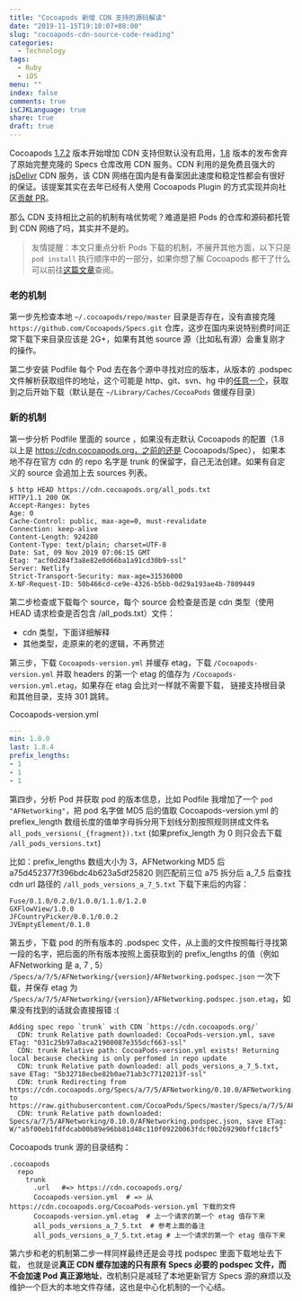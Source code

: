 ```yaml
---
title: "Cocoapods 新增 CDN 支持的源码解读"
date: "2019-11-15T19:10:07+08:00"
slug: "cocoapods-cdn-source-code-reading"
categories:
  - Technology
tags:
  - Ruby
  - iOS
menu: ""
index: false
comments: true
isCJKLanguage: true
share: true
draft: true
---
```


Cocoapods [1.7.2](https://blog.cocoapods.org/CocoaPods-1.7.2/) 版本开始增加 CDN 支持但默认没有启用，[1.8](http://blog.cocoapods.org/CocoaPods-1.8.0-beta/) 版本的发布舍弃了原始完整克隆的 Specs 仓库改用 CDN 服务。CDN 利用的是免费且强大的 [jsDelivr](https://www.jsdelivr.com/) CDN 服务，该 CDN 网络在国内是有备案因此速度和稳定性都会有很好的保证。该提案其实在去年已经有人使用 Cocoapods Plugin 的方式实现并向社区[贡献 PR](https://github.com/CocoaPods/CocoaPods/issues/8268)。

那么 CDN 支持相比之前的机制有啥优势呢？难道是把 Pods 的仓库和源码都托管到 CDN 网络了吗，其实并不是的。

> 友情提醒：本文只重点分析 Pods 下载的机制，不展开其他方面，以下只是 `pod install` 执行顺序中的一部分，如果你想了解 Cocoapods 都干了什么可以前往[这篇文章](https://www.jianshu.com/p/84936d9344ff)查阅。

### 老的机制

第一步先检查本地 `~/.cocoapods/repo/master` 目录是否存在，没有直接克隆 `https://github.com/Cocoapods/Specs.git` 仓库，这步在国内来说特别费时间正常下载下来目录应该是 2G+，如果有其他 source 源（比如私有源）会重复刚才的操作。

第二步安装 Podfile 每个 Pod 去在各个源中寻找对应的版本，从版本的 .podspec 文件解析获取组件的地址，这个可能是 http、git、svn、hg 中的[任意一个](https://guides.cocoapods.org/syntax/podspec.html#source)，获取到之后开始下载（默认是在 `~/Library/Caches/CocoaPods` 做缓存目录）

### 新的机制

第一步分析 Podfile 里面的 source ，如果没有走默认 Cocoapods 的配置（1.8 以上是 https://cdn.cocoapods.org，之前的还是 Cocoapods/Spec），
如果本地不存在官方 cdn 的 repo 名字是 trunk 的保留字，自己无法创建。如果有自定义的 source 会追加上去 sources 列表。

```
$ http HEAD https://cdn.cocoapods.org/all_pods.txt
HTTP/1.1 200 OK
Accept-Ranges: bytes
Age: 0
Cache-Control: public, max-age=0, must-revalidate
Connection: keep-alive
Content-Length: 924280
Content-Type: text/plain; charset=UTF-8
Date: Sat, 09 Nov 2019 07:06:15 GMT
Etag: "acf0d284f3a8e82e0d66ba1a91cd30b9-ssl"
Server: Netlify
Strict-Transport-Security: max-age=31536000
X-NF-Request-ID: 50b466cd-ce9e-4326-b5bb-0d29a193ae4b-7809449
```

第二步检查或下载每个 source，每个 source 会检查是否是 cdn 类型（使用 HEAD 请求检查是否包含 /all_pods.txt）文件：

- cdn 类型，下面详细解释
- 其他类型，走原来的老的逻辑，不再赘述

第三步，下载 `Cocoapods-version.yml` 并缓存 etag，下载 `/Cocoapods-version.yml` 并取 headers 的第一个 etag 的值存为 `/Cocoapods-version.yml.etag`，如果存在 etag 会比对一样就不需要下载， 链接支持根目录和其他目录，支持 301 跳转。

Cocoapods-version.yml

```yaml
---
min: 1.0.0
last: 1.8.4
prefix_lengths:
- 1
- 1
- 1
```

第四步，分析 Pod 并获取 pod 的版本信息，比如 Podfile 我增加了一个 `pod "AFNetworking"`，把 pod 名字做 MD5 后的值取 Cocoapods-version.yml 的 prefiex\_length 数组长度的值单字母拆分用下划线分割按照规则拼成文件名 `all_pods_versions(_{fragment}).txt` (如果prefix\_length 为 0 则只会去下载 `/all_pods_versions.txt`)

比如：prefix\_lengths 数组大小为 3，AFNetworking MD5 后 a75d452377f396bdc4b623a5df25820 则匹配前三位 a75 拆分后 a\_7\_5
后查找 cdn url 路径的 `/all_pods_versions_a_7_5.txt` 下载下来后的内容：

```
Fuse/0.1.0/0.2.0/1.0.0/1.1.0/1.2.0
GXFlowView/1.0.0
JFCountryPicker/0.0.1/0.0.2
JVEmptyElement/0.1.0
```

第五步，下载 pod 的所有版本的 .podspec 文件，从上面的文件按照每行寻找第一段的名字，把后面的所有版本按照上面获取到的 prefix\_lengths 的值（例如 AFNetworking 是 a, 7 , 5） `/Specs/a/7/5/AFNetworking/{version}/AFNetworking.podspec.json` 一次下载，并保存 etag 为 `/Specs/a/7/5/AFNetworking/{version}/AFNetworking.podspec.json.etag`，如果没有找到的话就会直接报错 :(

```
Adding spec repo `trunk` with CDN `https://cdn.cocoapods.org/`
  CDN: trunk Relative path downloaded: CocoaPods-version.yml, save ETag: "031c25b97a0aca21900087e355dcf663-ssl"
  CDN: trunk Relative path: CocoaPods-version.yml exists! Returning local because checking is only perfomed in repo update
  CDN: trunk Relative path downloaded: all_pods_versions_a_7_5.txt, save ETag: "5b32718ecbe82b0ae71ab3c77120213f-ssl"
  CDN: trunk Redirecting from https://cdn.cocoapods.org/Specs/a/7/5/AFNetworking/0.10.0/AFNetworking.podspec.json to https://raw.githubusercontent.com/CocoaPods/Specs/master/Specs/a/7/5/AFNetworking/0.10.0/AFNetworking.podspec.json
  CDN: trunk Relative path downloaded: Specs/a/7/5/AFNetworking/0.10.0/AFNetworking.podspec.json, save ETag: W/"a5f00eb1fdfdcab00b89e96bb81d48c110f09220063fdcf0b269290bffc18cf5"
```

Cocoapods trunk 源的目录结构：

```
.cocoapods
  repo
    trunk
      .url   #=> https://cdn.cocoapods.org/
      Cocoapods-version.yml  # => 从 https://cdn.cocoapods.org/CocoaPods-version.yml 下载的文件
      Cocoapods-version.yml.etag  # 上一个请求的第一个 etag 值存下来
      all_pods_versions_a_7_5.txt  # 参考上面的备注
      all_pods_versions_a_7_5.txt.etag # 上一个请求的第一个 etag 值存下来
```

第六步和老的机制第二步一样同样最终还是会寻找 podspec 里面下载地址去下载，
也就是说**真正 CDN 缓存加速的只有原有 Specs 必要的 podspec 文件，而不会加速 Pod 真正源地址**，改机制只是减轻了本地更新官方 Specs 源的麻烦以及维护一个巨大的本地文件存储，这也是中心化机制的一个心结。
